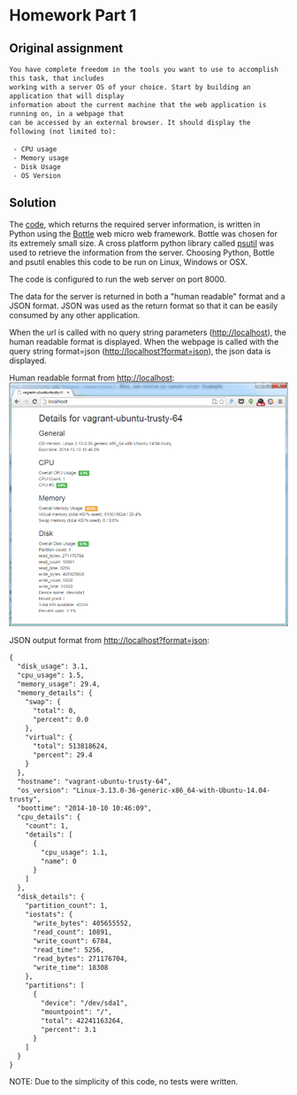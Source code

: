 Homework Part 1 
===============

Original assignment
-------------------

	You have complete freedom in the tools you want to use to accomplish this task, that includes
	working with a server OS of your choice. Start by building an application that will display
	information about the current machine that the web application is running on, in a webpage that
	can be accessed by an external browser. It should display the following (not limited to):
	
	 - CPU usage
	 - Memory usage
	 - Disk Usage
	 - OS Version

Solution
--------

The [code](source/), which returns the required server information, is written in Python using the [Bottle](http://bottlepy.org/docs/dev/index.html) web micro web framework. Bottle was chosen for its extremely small size.  A cross platform python library called [psutil](https://pypi.python.org/pypi/psutil) was used to retrieve the information from the server. Choosing Python, Bottle and psutil enables this code to be run on Linux, Windows or OSX.

The code is configured to run the web server on port 8000.

The data for the server is returned in both a "human readable" format  and a JSON format. JSON was used as the return format so that it can be easily consumed by any other application. 

When the url is called with no query string parameters ([http://localhost](http://localhost)), the human readable format is displayed.  When the webpage is called with the query string  format=json ([http://localhost?format=json](http://localhost?format=json)), the json data is displayed. 
 

Human readable format from [http://localhost](http://localhost):
![Single Server Human Readable](docs/images/single-server.PNG)

JSON output format from [http://localhost?format=json](http://localhost?format=json):

	{
	  "disk_usage": 3.1,
	  "cpu_usage": 1.5,
	  "memory_usage": 29.4,
	  "memory_details": {
	    "swap": {
	      "total": 0,
	      "percent": 0.0
	    },
	    "virtual": {
	      "total": 513818624,
	      "percent": 29.4
	    }
	  },
	  "hostname": "vagrant-ubuntu-trusty-64",
	  "os_version": "Linux-3.13.0-36-generic-x86_64-with-Ubuntu-14.04-trusty",
	  "boottime": "2014-10-10 10:46:09",
	  "cpu_details": {
	    "count": 1,
	    "details": [
	      {
	        "cpu_usage": 1.1,
	        "name": 0
	      }
	    ]
	  },
	  "disk_details": {
	    "partition_count": 1,
	    "iostats": {
	      "write_bytes": 405655552,
	      "read_count": 10891,
	      "write_count": 6784,
	      "read_time": 5256,
	      "read_bytes": 271176704,
	      "write_time": 18308
	    },
	    "partitions": [
	      {
	        "device": "/dev/sda1",
	        "mountpoint": "/",
	        "total": 42241163264,
	        "percent": 3.1
	      }
	    ]
	  }
	}
 
NOTE: Due to the simplicity of this code, no tests were written.  